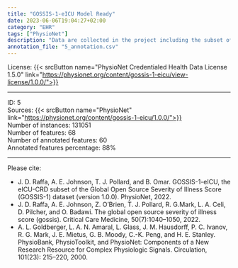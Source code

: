 ```yaml
---
title: "GOSSIS-1-eICU Model Ready"
date: 2023-06-06T19:04:27+02:00
category: "EHR"
tags: ["PhysioNet"]
description: "Data are collected in the project including the subset of patients in the USA derived from the eICU Collaborative Research Database (eICU-CRD) as Global Open Source Severity of Illness Score. The dataset consists of the information reported within the first 24 hours after admission for 131 thousand unique patients from 204 hospitals from ICU admissions discharged in 2014-15.  "
annotation_file: "5_annotation.csv"
---
```


License: {{< srcButton name="PhysioNet Credentialed Health Data License 1.5.0" link="https://physionet.org/content/gossis-1-eicu/view-license/1.0.0/">}} 

 --- 
ID: 5 \
Sources: {{< srcButton name="PhysioNet" link="https://physionet.org/content/gossis-1-eicu/1.0.0/">}}  \
Number of instances: 131051 \
Number of features: 68 \
Number of annotated features: 60 \
Annotated features percentage: 88% 

 --- 
Please cite: 
- J. D. Raffa, A. E. Johnson, T. J. Pollard, and B. Omar. GOSSIS-1-eICU, the eICU-CRD subset of the Global Open Source Severity of Illness Score (GOSSIS-1) dataset (version 1.0.0). PhysioNet, 2022. 
- J. D. Raffa, A. E. Johnson, Z. O’Brien, T. J. Pollard, R. G.Mark, L. A. Celi, D. Pilcher, and O. Badawi. The global open source severity of illness score (gossis). Critical Care Medicine, 50(7):1040–1050, 2022. 
- A. L. Goldberger, L. A. N. Amaral, L. Glass, J. M. Hausdorff, P. C. Ivanov, R. G. Mark, J. E. Mietus, G. B. Moody, C.-K. Peng, and H. E. Stanley. PhysioBank, PhysioToolkit, and PhysioNet: Components of a New Research Resource for Complex Physiologic Signals. Circulation, 101(23): 215–220, 2000. 
